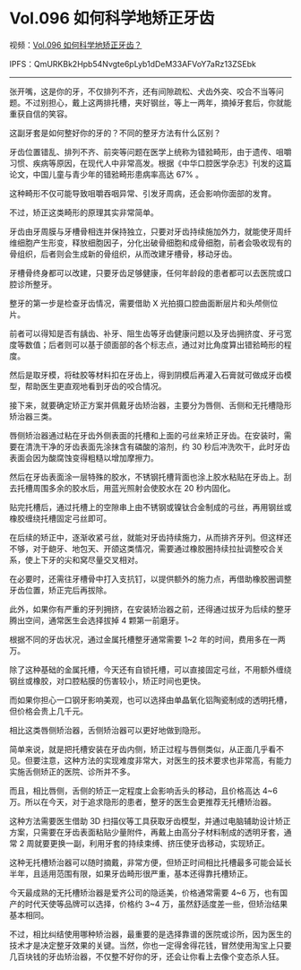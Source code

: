 # Vol.096 如何科学地矫正牙齿

视频：[Vol.096 如何科学地矫正牙齿？](http://dweb.link/ipfs/QmcpCpJ48PRTNaKuztBDBva82NUP7YmK6cBM3iAvRDAWTZ/Vol.096%20%E5%A6%82%E4%BD%95%E7%A7%91%E5%AD%A6%E5%9C%B0%E7%9F%AB%E6%AD%A3%E7%89%99%E9%BD%BF%EF%BC%9F.mp4)

IPFS：QmURKBk2Hpb54Nvgte6pLyb1dDeM33AFVoY7aRz13ZSEbk

---

张开嘴，这是你的牙，不仅排列不齐，还有间隙疏松、犬齿外突、咬合不当等问题。不过别担心，戴上这两排托槽，夹好钢丝，等上一两年，摘掉牙套后，你就能重获自信的笑容。

这副牙套是如何整好你的牙的？不同的整牙方法有什么区别？

牙齿位置错乱、排列不齐、前突等问题在医学上统称为错𬌗畸形，由于遗传、咀嚼习惯、疾病等原因，在现代人中非常高发。根据《中华口腔医学杂志》刊发的这篇论文，中国儿童与青少年的错𬌗畸形患病率高达 67% 。

这种畸形不仅可能导致咀嚼吞咽异常、引发牙周病，还会影响你面部的发育。

不过，矫正这类畸形的原理其实非常简单。

牙齿由牙周膜与牙槽骨相连并保持独立，只要对牙齿持续施加外力，就能使牙周纤维细胞产生形变，释放细胞因子，分化出破骨细胞和成骨细胞，前者会吸收现有的骨组织，后者则会生成新的骨组织，从而改建牙槽骨，移动牙齿。

牙槽骨终身都可以改建，只要牙齿足够健康，任何年龄段的患者都可以去医院或口腔诊所整牙。

整牙的第一步是检查牙齿情况，需要借助 X 光拍摄口腔曲面断层片和头颅侧位片。

前者可以得知是否有龋齿、补牙、阻生齿等牙齿健康问题以及牙齿拥挤度、牙弓宽度等数值；后者则可以基于颌面部的各个标志点，通过对比角度算出错𬌗畸形的程度。

然后是取牙模，将硅胶等材料扣在牙齿上，得到阴模后再灌入石膏就可做成牙齿模型，帮助医生更直观地看到牙齿的咬合情况。

接下来，就要确定矫正方案并佩戴牙齿矫治器，主要分为唇侧、舌侧和无托槽隐形矫治器三类。

唇侧矫治器通过粘在牙齿外侧表面的托槽和上面的弓丝来矫正牙齿。在安装时，需要在清洗干净的牙齿表面先涂抹含有磷酸的溶剂，约 30 秒后冲洗吹干，此时牙齿表面会因为酸腐蚀变得粗糙以增加摩擦力。

然后在牙齿表面涂一层特殊的胶水，不锈钢托槽背面也涂上胶水粘贴在牙齿上。刮去托槽周围多余的胶水后，用蓝光照射会使胶水在 20 秒内固化。

贴完托槽后，通过托槽上的空隙串上由不锈钢或镍钛合金制成的弓丝，再用钢丝或橡胶缠绕托槽固定弓丝即可。

在后续的矫正中，逐渐收紧弓丝，就能对牙齿持续施力，从而排齐牙列。但这样还不够，对于龅牙、地包天、开颌这类情况，需要通过橡胶圈持续拉扯调整咬合关系，使上下牙的尖和窝尽量交叉相对。

在必要时，还需往牙槽骨中打入支抗钉，以提供额外的施力点，再借助橡胶圈调整牙齿位置，矫正完后再拔除。

此外，如果你有严重的牙列拥挤，在安装矫治器之前，还得通过拔牙为后续的整牙腾出空间，通常医生会选择拔掉 4 颗第一前磨牙。

根据不同的牙齿状况，通过金属托槽整牙通常需要 1~2 年的时间，费用多在一两万。

除了这种基础的金属托槽，今天还有自锁托槽，可以直接固定弓丝，不用额外缠绕钢丝或橡胶，对口腔粘膜的伤害较小，矫正时间也更快。

而如果你担心一口钢牙影响美观，也可以选择由单晶氧化铝陶瓷制成的透明托槽，但价格会贵上几千元。

相比这类唇侧矫治器，舌侧矫治器可以更好地做到隐形。

简单来说，就是把托槽安装在牙齿内侧，矫正过程与唇侧类似，从正面几乎看不见。但要注意，这种方法的实现难度非常大，对医生的技术要求也非常高，有能力实施舌侧矫正的医院、诊所并不多。

而且，相比唇侧，舌侧的矫正一定程度上会影响舌头的移动，且价格高达 4~6 万。所以在今天，对于追求隐形的患者，整牙的医生会更推荐无托槽矫治器。

这种方法需要医生借助 3D 扫描仪等工具获取牙齿模型，并通过电脑辅助设计矫正方案，只需要在牙齿表面粘贴少量附件，再戴上由高分子材料制成的透明牙套，通常 2 周就要更换一副，利用牙套的持续束缚、挤压使牙齿移动，实现矫正。

这种无托槽矫治器可以随时摘戴，非常方便，但矫正时间相比托槽最多可能会延长半年，且适用范围有限，如果牙齿畸形很严重，基本还得靠托槽矫正。

今天最成熟的无托槽矫治器是爱齐公司的隐适美，价格通常需要 4~6 万，也有国产的时代天使等品牌可以选择，价格约 3~4 万，虽然舒适度差一些，但矫治结果基本相同。

不过，相比纠结使用哪种矫治器，最重要的是选择靠谱的医院或诊所，因为医生的技术才是决定整牙效果的关键。当然，你也一定得舍得花钱，冒然使用淘宝上只要几百块钱的牙齿矫治器，不仅整不好你的牙，还会让你看上去像个变态杀人狂。
